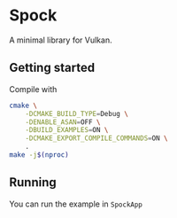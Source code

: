 # Spock

A minimal library for Vulkan.

## Getting started

Compile with

```bash
cmake \
    -DCMAKE_BUILD_TYPE=Debug \
    -DENABLE_ASAN=OFF \
    -DBUILD_EXAMPLES=ON \
    -DCMAKE_EXPORT_COMPILE_COMMANDS=ON \
    .
make -j$(nproc)
```

## Running

You can run the example in `SpockApp`
